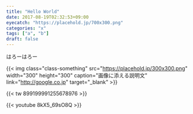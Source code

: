 ```yaml
---
title: "Hello World"
date: 2017-08-19T02:32:53+09:00
eyecatch: "https://placehold.jp/700x300.png"
categories: "x"
tags: ["a", "b"]
draft: false
---
```


はろーはろー

{{< img class="class-something" src="https://placehold.jp/300x300.png" width="300" height="300" caption="画像に添える説明文" link="http://google.co.jp" target="_blank" >}}

{{< tw 899199991255678976 >}}

{{< youtube 8kX5_69sO8Q >}}